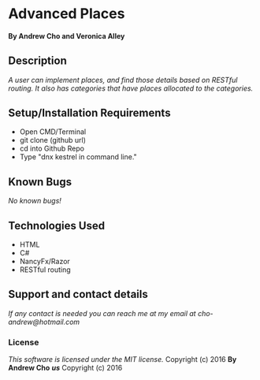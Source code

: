 # Advanced Places

#### By Andrew Cho and Veronica Alley

## Description  
_A user can implement places, and find those details based on RESTful routing. It also has categories that have places allocated to the categories._

## Setup/Installation Requirements
*  Open CMD/Terminal
* git clone (github url)
* cd into Github Repo
* Type "dnx kestrel in command line."

## Known Bugs
_No known bugs!_  

## Technologies Used  
* HTML
* C#
* NancyFx/Razor
* RESTful routing

## Support and contact details
_If any contact is needed you can reach me at my email at cho-andrew@hotmail.com_  

### License  
*This software is licensed under the MIT license.*  Copyright (c) 2016 **By Andrew Cho**
**_us_** Copyright (c) 2016
